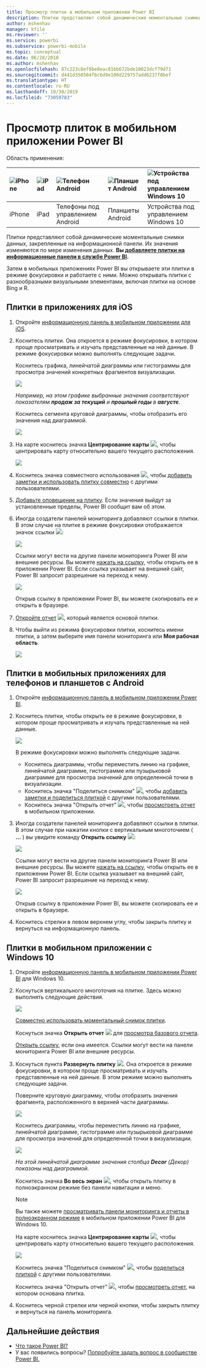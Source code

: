 ```yaml
---
title: Просмотр плиток в мобильном приложении Power BI
description: Плитки представляют собой динамические моментальные снимки данных, закрепленные на информационной панели. Узнайте, как работать с плитками в мобильных приложениях Power BI.
author: mshenhav
manager: kfile
ms.reviewer: ''
ms.service: powerbi
ms.subservice: powerbi-mobile
ms.topic: conceptual
ms.date: 06/28/2018
ms.author: mshenhav
ms.openlocfilehash: 87c223c8ef0be0eac81bb672bde10023dcf79d71
ms.sourcegitcommit: d441d350504f8c6d9e100d229757add6237f0bef
ms.translationtype: HT
ms.contentlocale: ru-RU
ms.lasthandoff: 10/30/2019
ms.locfileid: "73059783"
---
```

# <a name="explore-tiles-in-the-power-bi-mobile-apps"></a>Просмотр плиток в мобильном приложении Power BI
Область применения:

| ![iPhone](./media/mobile-tiles-in-the-mobile-apps/iphone-logo-50-px.png) | ![iPad](./media/mobile-tiles-in-the-mobile-apps/ipad-logo-50-px.png) | ![Телефон Android](./media/mobile-tiles-in-the-mobile-apps/android-phone-logo-50-px.png) | ![Планшет Android](./media/mobile-tiles-in-the-mobile-apps/android-tablet-logo-50-px.png) | ![Устройства под управлением Windows 10](./media/mobile-tiles-in-the-mobile-apps/win-10-logo-50-px.png) |
|:--- |:--- |:--- |:--- |:--- |
| iPhone |iPad |Телефоны под управлением Android |Планшеты Android |Устройства под управлением Windows 10 |

Плитки представляют собой динамические моментальные снимки данных, закрепленные на информационной панели. Их значения изменяются по мере изменения данных. **Вы [добавляете плитки на информационные панели в службе Power BI](../end-user-tiles.md).** 

Затем в мобильных приложениях Power BI вы открываете эти плитки в режиме фокусировки и работаете с ними. Можно открывать плитки с разнообразными визуальными элементами, включая плитки на основе Bing и R.

## <a name="tiles-in-the-ios-apps"></a>Плитки в приложениях для iOS

1. Откройте [информационную панель в мобильном приложении для iOS](mobile-apps-view-dashboard.md).
2. Коснитесь плитки. Она откроется в режиме фокусировки, в котором проще просматривать и изучать представленные на ней данные. В режиме фокусировки можно выполнять следующие задачи.
   
   Коснитесь графика, линейчатой диаграммы или гистограммы для просмотра значений конкретных фрагментов визуализации.
   
    ![](media/mobile-tiles-in-the-mobile-apps/power-bi-iphone-line-tile-values.png)
   
   *Например, на этом графике выбранные значения соответствуют показателям **продаж за текущий** и **прошлый годы** в **августе**.*  
   
   Коснитесь сегмента круговой диаграммы, чтобы отобразить его значения над диаграммой.  
   
   ![](media/mobile-tiles-in-the-mobile-apps/power-bi-ipad-tile-pie.png)
3. На карте коснитесь значка **Центрирование карты** ![](media/mobile-tiles-in-the-mobile-apps/power-bi-center-map-icon.png), чтобы центрировать карту относительно вашего текущего расположения.
   
     ![](media/mobile-tiles-in-the-mobile-apps/power-bi-ipad-center-map.png)
4. Коснитесь значка совместного использования ![](./media/mobile-tiles-in-the-mobile-apps/power-bi-iphone-share-icon.png), чтобы [добавить заметки и использовать плитку совместно](mobile-annotate-and-share-a-tile-from-the-mobile-apps.md) с другими пользователями.
5. [Добавьте оповещение на плитку](mobile-set-data-alerts-in-the-mobile-apps.md). Если значения выйдут за установленные пределы, Power BI сообщит вам об этом.
6. Иногда создатели панелей мониторинга добавляют ссылки в плитки. В этом случае на плитке в режиме фокусировки отображается значок ссылки ![](media/mobile-tiles-in-the-mobile-apps/power-bi-iphone-link-icon.png):
   
    ![](media/mobile-tiles-in-the-mobile-apps/power-bi-iphone-tile-link.png)
   
    Ссылки могут вести на другие панели мониторинга Power BI или внешние ресурсы. Вы можете [нажать на ссылку](../../service-dashboard-edit-tile.md#hyperlink), чтобы открыть ее в приложении Power BI. Если ссылка указывает на внешний сайт, Power BI запросит разрешение на переход к нему.
   
    ![](media/mobile-tiles-in-the-mobile-apps/pbi_andr_openlinkmessage.png)
   
    Открыв ссылку в приложении Power BI, вы можете скопировать ее и открыть в браузере.
7. [Откройте отчет](mobile-reports-in-the-mobile-apps.md) ![](././media/mobile-tiles-in-the-mobile-apps/power-bi-ipad-open-report-icon.png), который является основой плитки.
8. Чтобы выйти из режима фокусировки плитки, коснитесь имени плитки, а затем выберите имя панели мониторинга или **Моя рабочая область**.
   
    ![](media/mobile-tiles-in-the-mobile-apps/power-bi-ipad-tile-breadcrumb.png)

## <a name="tiles-in-the-mobile-app-for-android-phones-and-tablets"></a>Плитки в мобильных приложениях для телефонов и планшетов с Android
1. Откройте [информационную панель в мобильном приложении Power BI](mobile-apps-view-dashboard.md).
2. Коснитесь плитки, чтобы открыть ее в режиме фокусировки, в котором проще просматривать и изучать представленные на ней данные.
   
   ![](media/mobile-tiles-in-the-mobile-apps/power-bi-android-tablet-tile.png)
   
    В режиме фокусировки можно выполнять следующие задачи.
   
   * Коснитесь диаграммы, чтобы переместить линию на графике, линейчатой диаграмме, гистограмме или пузырьковой диаграмме для просмотра значений для определенной точки в визуализации.  
   * Коснитесь значка "Поделиться снимком" ![](./media/mobile-tiles-in-the-mobile-apps/pbi_andr_sharesnapicon.png), чтобы [добавить заметки и поделиться плиткой](mobile-annotate-and-share-a-tile-from-the-mobile-apps.md) с другими пользователями.
   * Коснитесь значка "Открыть отчет" ![](./media/mobile-tiles-in-the-mobile-apps/power-bi-android-tablet-open-report-icon.png), чтобы [просмотреть отчет](mobile-reports-in-the-mobile-apps.md) в мобильном приложении.
3. Иногда создатели панелей мониторинга добавляют ссылки в плитки. В этом случае при нажатии кнопки с вертикальным многоточием ( **...** ) вы увидите команду **Открыть ссылку** ![](media/mobile-tiles-in-the-mobile-apps/power-bi-iphone-link-icon.png):
   
    ![](media/mobile-tiles-in-the-mobile-apps/power-bi-android-tile-link.png)
   
    Ссылки могут вести на другие панели мониторинга Power BI или внешние ресурсы. Вы можете [нажать на ссылку](../../service-dashboard-edit-tile.md#hyperlink), чтобы открыть ее в приложении Power BI. Если ссылка указывает на внешний сайт, Power BI запросит разрешение на переход к нему.
   
    ![](media/mobile-tiles-in-the-mobile-apps/pbi_andr_openlinkmessage.png)
   
    Открыв ссылку в приложении Power BI, вы можете скопировать ее и открыть в браузере.
4. Коснитесь стрелки в левом верхнем углу, чтобы закрыть плитку и вернуться на информационную панель.

## <a name="tiles-in-the-windows-10-mobile-app"></a>Плитки в мобильном приложении с Windows 10
1. Откройте [информационную панель в мобильном приложении Power BI](mobile-apps-view-dashboard.md) для Windows 10.
2. Коснуться вертикального многоточия на плитке. Здесь можно выполнять следующие действия. 
   
    ![](media/mobile-tiles-in-the-mobile-apps/pbi_win10tileellpslink.png)
   
    [Совместно использовать моментальный снимок плитки](mobile-windows-10-phone-app-get-started.md).
   
    Коснуться значка **Открыть отчет** ![](././media/mobile-tiles-in-the-mobile-apps/power-bi-ipad-open-report-icon.png) для [просмотра базового отчета](mobile-reports-in-the-mobile-apps.md).
   
    [Открыть ссылку](../../service-dashboard-edit-tile.md#hyperlink), если она имеется. Ссылки могут вести на панели мониторинга Power BI или внешние ресурсы.
3. Коснуться пункта **Развернуть плитку** ![](media/mobile-tiles-in-the-mobile-apps/power-bi-windows-10-focus-mode-icon.png). Она откроется в режиме фокусировки, в котором проще просматривать и изучать представленные на ней данные. В этом режиме можно выполнять следующие задачи.
   
   Поверните круговую диаграмму, чтобы отобразить значения фрагмента, расположенного в верхней части диаграммы.  
   
   ![](media/mobile-tiles-in-the-mobile-apps/power-bi-windows-10-pie-focus-mode.png)
   
   Коснитесь диаграммы, чтобы переместить линию на графике, линейчатой диаграмме, гистограмме или пузырьковой диаграмме для просмотра значений для определенной точки в визуализации.  
   
   ![](media/mobile-tiles-in-the-mobile-apps/pbi_win10ph_bartile0316.png)
   
   *На этой линейчатой диаграмме значения столбца **Decor** (Декор) показаны над диаграммой.*
   
   Коснитесь значка **Во весь экран** ![](media/mobile-tiles-in-the-mobile-apps/power-bi-full-screen-icon.png), чтобы открыть плитку в полноэкранном режиме без панели навигации и меню.
   
   > [!NOTE]
   > Вы также можете [просматривать панели мониторинга и отчеты в полноэкранном режиме](mobile-windows-10-app-presentation-mode.md) в мобильном приложении Power BI для Windows 10.
   > 
   > 
   
   На карте коснитесь значка **Центрирование карты** ![](media/mobile-tiles-in-the-mobile-apps/power-bi-center-map-icon.png), чтобы центрировать карту относительно вашего текущего расположения.
   
   ![](media/mobile-tiles-in-the-mobile-apps/power-bi-windows-10-center-map.png)
   
   Коснитесь значка "Поделиться снимком" ![](./media/mobile-tiles-in-the-mobile-apps/pbi_win10ph_shareicon.png), чтобы [поделиться плиткой](mobile-windows-10-phone-app-get-started.md) с другими пользователями.   
   
   Коснитесь значка "Открыть отчет" ![](././media/mobile-tiles-in-the-mobile-apps/power-bi-ipad-open-report-icon.png), чтобы [просмотреть отчет](mobile-reports-in-the-mobile-apps.md), на котором основана плитка. 
4. Коснитесь черной стрелки или черной кнопки, чтобы закрыть плитку и вернуться на панель мониторинга.

## <a name="next-steps"></a>Дальнейшие действия
* [Что такое Power BI?](../../fundamentals/power-bi-overview.md)
* У вас появились вопросы? [Попробуйте задать вопрос в сообществе Power BI.](http://community.powerbi.com/)

